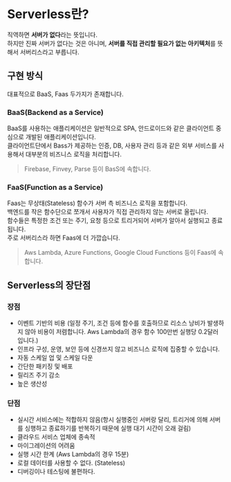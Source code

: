 # Serverless란?
직역하면 **서버가 없다**라는 뜻입니다.  
하지만 진짜 서버가 없다는 것은 아니며, **서버를 직접 관리할 필요가 없는 아키텍처**를 뜻해서 서버리스라고 부릅니다.

## 구현 방식
대표적으로 BaaS, Faas 두가지가 존재합니다.  

### BaaS(Backend as a Service)
BaaS를 사용하는 애플리케이션은 일반적으로 SPA, 안드로이드와 같은 클라이언트 중심으로 개발된 애플리케이션입니다.  
클라이언트단에서 Bass가 제공하는 인증, DB, 사용자 관리 등과 같은 외부 서비스를 사용해서 대부분의 비즈니스 로직을 처리합니다.  

> Firebase, Finvey, Parse 등이 BasS에 속합니다.

### FaaS(Function as a Service)
Faas는 무상태(Stateless) 함수가 서버 측 비즈니스 로직을 포함합니다.  
백엔드를 작은 함수단으로 쪼개서 사용자가 직접 관리하지 않는 서버로 올립니다.  
함수들은 특정한 조건 또는 주기, 요청 등으로 트리거되어 서버가 알아서 실행되고 종료됩니다.  
주로 서버리스라 하면 Faas에 더 가깝습니다.  

> Aws Lambda, Azure Functions, Google Cloud Functions 등이 Faas에 속합니다.

## Serverless의 장단점
### 장점
* 이벤트 기반의 비용 (일정 주기, 조건 등에 함수를 호출하므로 리소스 낭비가 발생하지 않아 비용이 저렴합니다. Aws Lambda의 경우 함수 100만번 실행당 0.2달러 입니다.)
* 인프라 구성, 운영, 보안 등에 신경쓰지 않고 비즈니스 로직에 집중할 수 있습니다.
* 자동 스케일 업 및 스케일 다운
* 간단한 패키징 및 배포
* 릴리즈 주기 감소
* 높은 생산성
### 단점
* 실시간 서비스에는 적합하지 않음(항시 실행중인 서버랑 달리, 트리거에 의해 서버를 싱행하고 종료하기를 반복하기 때문에 실행 대기 시간이 오래 걸림)
* 클라우드 서비스 업체에 종속적
* 마이그레이션의 어려움
* 실행 시간 한계 (Aws Lambda의 경우 15분)
* 로컬 데이터를 사용할 수 없다. (Stateless)
* 디버깅이나 테스팅에 불편하다.
